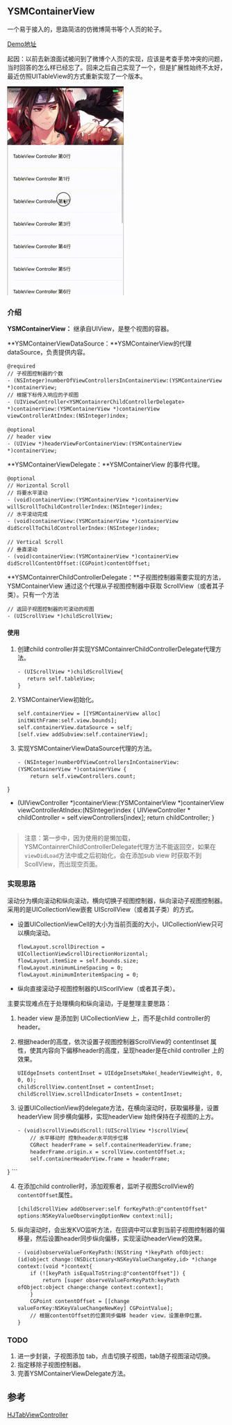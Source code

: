 ## YSMContainerView

一个易于接入的，思路简洁的仿微博简书等个人页的轮子。

[Demo地址](https://github.com/yisimeng/YSMContainerView)

起因：以前去新浪面试被问到了微博个人页的实现，应该是考查手势冲突的问题，当时回答的怎么样已经忘了。回来之后自己实现了一个，但是扩展性始终不太好，最近仿照UITableView的方式重新实现了一个版本。

![效果](../images/containerView.gif)

### 介绍

**YSMContainerView：** 继承自UIView，是整个视图的容器。

**YSMContainerViewDataSource：**YSMContainerView的代理dataSource，负责提供内容。

```
@required
// 子视图控制器的个数
- (NSInteger)numberOfViewControllersInContainerView:(YSMContainerView *)containerView;
// 根据下标传入响应的子视图
- (UIViewController<YSMContainrerChildControllerDelegate> *)containerView:(YSMContainerView *)containerView viewControllerAtIndex:(NSInteger)index;

@optional
// header view
- (UIView *)headerViewForContainerView:(YSMContainerView *)containerView;
```

**YSMContainerViewDelegate：**YSMContainerView 的事件代理。

```
@optional
// Horizontal Scroll
// 将要水平滚动
- (void)containerView:(YSMContainerView *)containerView willScrollToChildControllerIndex:(NSInteger)index;
// 水平滚动完成
- (void)containerView:(YSMContainerView *)containerView didScrollToChildControllerIndex:(NSInteger)index;

// Vertical Scroll
// 垂直滚动
- (void)containerView:(YSMContainerView *)containerView didScrollContentOffset:(CGPoint)contentOffset;
```

**YSMContainrerChildControllerDelegate：**子视图控制器需要实现的方法，YSMContainerView 通过这个代理从子视图控制器中获取 ScrollView（或者其子类）。只有一个方法

```
// 返回子视图控制器的可滚动的视图
- (UIScrollView *)childScrollView;
```

#### 使用

1. 创建child controller并实现YSMContainrerChildControllerDelegate代理方法。
	
	```
	- (UIScrollView *)childScrollView{
 	   return self.tableView;
	}
	```
	
2. YSMContainerView初始化。

	```
	self.containerView = [[YSMContainerView alloc] initWithFrame:self.view.bounds];
    self.containerView.dataSource = self;
    [self.view addSubview:self.containerView];
	```
3. 实现YSMContainerViewDataSource代理的方法。

	```
	- (NSInteger)numberOfViewControllersInContainerView:(YSMContainerView *)containerView {
		return self.viewControllers.count;
}
- (UIViewController<YSMContainrerChildControllerDelegate> *)containerView:(YSMContainerView *)containerView viewControllerAtIndex:(NSInteger)index {
    	UIViewController<YSMContainrerChildControllerDelegate> * childController = self.viewControllers[index];
    	return childController;
}
	```

> 注意：第一步中，因为使用的是懒加载，YSMContainrerChildControllerDelegate代理方法不能返回空，如果在`viewDidLoad`方法中或之后初始化，会在添加sub view 时获取不到ScollView，而出现空页面。

### 实现思路

滚动分为横向滚动和纵向滚动，横向切换子视图控制器，纵向滚动子视图控制器。采用的是UICollectionView嵌套 UIScrollView（或者其子类）的方式。

* 设置UICollectionViewCell的大小为当前页面的大小，UICollectionView只可以横向滚动。

	```
	flowLayout.scrollDirection = UICollectionViewScrollDirectionHorizontal;
	flowLayout.itemSize = self.bounds.size;
	flowLayout.minimumLineSpacing = 0;
	flowLayout.minimumInteritemSpacing = 0;
	```

* 纵向直接滚动子视图控制器的UIScorllView（或者其子类）。

主要实现难点在于处理横向和纵向滚动，于是整理主要思路：

1. header view 是添加到 UICollectionView 上，而不是child controller的header。
2. 根据header的高度，依次设置子视图控制器ScrollView的 contentInset 属性，使其内容向下偏移header的高度，呈现header是在child controller 上的效果。
	
	```
	UIEdgeInsets contentInset = UIEdgeInsetsMake(_headerViewHeight, 0, 0, 0);
	childScrollView.contentInset = contentInset;
	childScrollView.scrollIndicatorInsets = contentInset;
	```
	
3. 设置UICollectionView的delegate方法，在横向滚动时，获取偏移量，设置 headerView 同步横向偏移，实现headerView 始终保持在子视图的上方。

	```
	- (void)scrollViewDidScroll:(UIScrollView *)scrollView{
    	// 水平移动时 控制header水平同步位移
	    CGRect headerFrame = self.containerHeaderView.frame;
	    headerFrame.origin.x = scrollView.contentOffset.x;
    	self.containerHeaderView.frame = headerFrame;
}
	```
	
4. 在添加child controller时，添加观察者，监听子视图ScrollView的`contentOffset`属性。
	
	```
	[childScrollView addObserver:self forKeyPath:@"contentOffset" options:NSKeyValueObservingOptionNew context:nil];
	```

5. 纵向滚动时，会出发KVO监听方法，在回调中可以拿到当前子视图控制器的偏移量，然后设置header同步纵向偏移，实现滚动headerView的效果。

	```
	- (void)observeValueForKeyPath:(NSString *)keyPath ofObject:(id)object change:(NSDictionary<NSKeyValueChangeKey,id> *)change context:(void *)context{
	    if (![keyPath isEqualToString:@"contentOffset"]) {
        	return [super observeValueForKeyPath:keyPath ofObject:object change:change context:context];
    	}
    	CGPoint contentOffset = [[change valueForKey:NSKeyValueChangeNewKey] CGPointValue];
		// 根据contentOffset的位置同步偏移 header view，设置悬停位置。
	}
	```

### TODO

1. 进一步封装，子视图添加 tab，点击切换子视图，tab随子视图滚动切换。
2. 指定移除子视图控制器。
3. 完善YSMContainerViewDelegate方法。

## 参考

[HJTabViewController](https://github.com/panghaijiao/HJTabViewController) 

